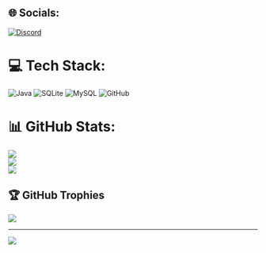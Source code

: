 ## 🌐 Socials:
[![Discord](https://img.shields.io/badge/Discord-%237289DA.svg?logo=discord&logoColor=white)](https://discord.gg/a4aaYDFRTB) 

# 💻 Tech Stack:
![Java](https://img.shields.io/badge/java-%23ED8B00.svg?style=for-the-badge&logo=openjdk&logoColor=white) ![SQLite](https://img.shields.io/badge/sqlite-%2307405e.svg?style=for-the-badge&logo=sqlite&logoColor=white) ![MySQL](https://img.shields.io/badge/mysql-4479A1.svg?style=for-the-badge&logo=mysql&logoColor=white) ![GitHub](https://img.shields.io/badge/github-%23121011.svg?style=for-the-badge&logo=github&logoColor=white)
# 📊 GitHub Stats:
![](https://github-readme-stats.vercel.app/api?username=N1f-Angel&theme=tokyonight&hide_border=false&include_all_commits=false&count_private=false)<br/>
![](https://github-readme-streak-stats.herokuapp.com/?user=N1f-Angel&theme=tokyonight&hide_border=false)<br/>
![](https://github-readme-stats.vercel.app/api/top-langs/?username=N1f-Angel&theme=tokyonight&hide_border=false&include_all_commits=false&count_private=false&layout=compact)

## 🏆 GitHub Trophies
![](https://github-profile-trophy.vercel.app/?username=N1f-Angel&theme=radical&no-frame=false&no-bg=false&margin-w=4)

---
[![](https://visitcount.itsvg.in/api?id=N1f-Angel&icon=2&color=0)](https://visitcount.itsvg.in)

<!-- Proudly created with GPRM ( https://gprm.itsvg.in ) -->
